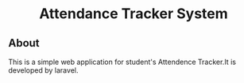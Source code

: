 <h1 align="center">Attendance Tracker System</h1>

## About

This is a simple web application for student's Attendence Tracker.It is developed by laravel.
